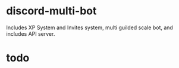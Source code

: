 # discord-multi-bot
Includes XP System and Invites system, multi guilded scale bot, and includes API server.

# todo
